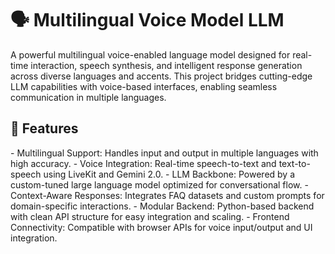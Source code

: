 <h1>🗣️ Multilingual Voice Model LLM</h1>

A powerful multilingual voice-enabled language model designed for real-time interaction, speech synthesis, and intelligent response generation across diverse languages and accents. This project bridges cutting-edge LLM capabilities with voice-based interfaces, enabling seamless communication in multiple languages.

<h2>🚀 Features</h2>
- Multilingual Support: Handles input and output in multiple languages with high accuracy.
- Voice Integration: Real-time speech-to-text and text-to-speech using LiveKit and Gemini 2.0.
- LLM Backbone: Powered by a custom-tuned large language model optimized for conversational flow.
- Context-Aware Responses: Integrates FAQ datasets and custom prompts for domain-specific interactions.
- Modular Backend: Python-based backend with clean API structure for easy integration and scaling.
- Frontend Connectivity: Compatible with browser APIs for voice input/output and UI integration.

